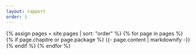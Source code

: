 ```yaml
---
layout: rapport
order: 1
---
```


{% assign pages = site.pages | sort: "order" %}
{% for page in pages %}
 {% if page.chapitre or page.package %}
    {{- page.content | markdownify -}}
  {% endif %}
{% endfor %}